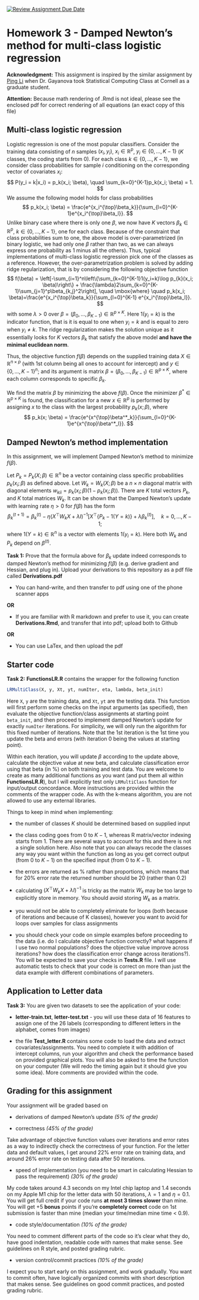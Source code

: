 [![Review Assignment Due Date](https://classroom.github.com/assets/deadline-readme-button-22041afd0340ce965d47ae6ef1cefeee28c7c493a6346c4f15d667ab976d596c.svg)](https://classroom.github.com/a/hU4ae666)

# Homework 3 - Damped Newton’s method for multi-class logistic regression

**Acknowledgment:** This assignment is inspired by the similar
assignment by [Ping Li](http://www.stat.rutgers.edu/home/pingli/) when
Dr. Gayanova took Statistical Computing Class at Cornell as a graduate
student.

**Attention:** Because math rendering of .Rmd is not ideal, please see
the enclosed pdf for correct rendering of all equations (an exact copy
of this file)

## Multi-class logistic regression

Logistic regression is one of the most popular classifiers. Consider the
training data consisting of $n$ samples $(x_i, y_i)$,
$x_i\in \mathbb{R}^p$, $y_i\in \{0, \dots, K-1\}$ ($K$ classes, the
coding starts from 0). For each class $k\in\{0, \dots, K-1\}$, we
consider class probabilities for sample $i$ conditioning on the
corresponding vector of covariates $x_i$: $$
P(y_i = k|x_i) = p_k(x_i; \beta), \quad \sum_{k=0}^{K-1}p_k(x_i; \beta) = 1.
$$ We assume the following model holds for class probabilities $$
p_k(x_i; \beta) = \frac{e^{x_i^{\top}\beta_k}}{\sum_{l=0}^{K-1}e^{x_i^{\top}\beta_l}}.
$$ Unlike binary case where there is only one $\beta$, we now have $K$
vectors $\beta_k \in \mathbb{R}^p$, $k\in \{0,\dots, K-1\}$, one for
each class. Because of the constraint that class probabilities sum to
one, the above model is over-parametrized (in binary logistic, we had
only one $\beta$ rather than two, as we can always express one
probability as 1 minus all the others). Thus, typical implementations of
multi-class logistic regression pick one of the classes as a reference.
However, the over-parametrization problem is solved by adding ridge
regularization, that is by considering the following objective function
$$
f(\beta) = \left[-\sum_{i=1}^n\left\{\sum_{k=0}^{K-1}1(y_i=k)\log p_{k}(x_i; \beta)\right\} + \frac{\lambda}2\sum_{k=0}^{K-1}\sum_{j=1}^p\beta_{k,j}^2\right], \quad \mbox{where} \quad  p_k(x_i; \beta)=\frac{e^{x_i^{\top}\beta_k}}{\sum_{l=0}^{K-1} e^{x_i^{\top}\beta_l}}.
$$ with some $\lambda >0$ over
$\beta = (\beta_0, \dots, \beta_{K-1})\in \mathbb{R}^{p \times K}$. Here
$1(y_i=k)$ is the indicator function, that is it is equal to one when
$y_i=k$ and is equal to zero when $y_i \neq k$. The ridge regularization
makes the solution unique as it essentially looks for $K$ vectors
$\beta_k$ that satisfy the above model **and have the minimal euclidean
norm**.

Thus, the objective function $f(\beta)$ depends on the supplied training
data $X\in \mathbb{R}^{n\times p}$ (with 1st column being all ones to
account for intercept) and $y \in \{0, \dots, K-1\}^n$; and its argument
is matrix
$\beta = (\beta_0, \dots, \beta_{K-1})\in \mathbb{R}^{p \times K}$,
where each column corresponds to specific $\beta_k$.

We find the matrix $\beta$ by minimizing the above $f(\beta)$. Once the
minimizer $\beta^* \in \mathbb{R}^{p \times K}$ is found, the
classification for a new $x\in \mathbb{R}^{p}$ is performed by assigning
$x$ to the class with the largest probability $p_k(x; \beta)$, where $$
p_k(x; \beta) = \frac{e^{x^{\top}\beta^*_k}}{\sum_{l=0}^{K-1}e^{x^{\top}\beta^*_l}}.
$$

## Damped Newton’s method implementation

In this assignment, we will implement Damped Newton’s method to minimize
$f(\beta)$.

Let $P_k = P_k(X; \beta) \in \mathbb{R}^n$ be a vector containing class
specific probabilities $p_k(x_i; \beta)$ as defined above. Let
$W_k = W_k(X; \beta)$ be a $n \times n$ diagonal matrix with diagonal
elements $w_{kii}=p_k(x_i; \beta)(1-p_{k}(x_i; \beta))$. There are $K$
total vectors $P_k$, and $K$ total matrices $W_k$. It can be shown that
the Damped Newton’s update with learning rate $\eta >0$ for $f(\beta)$
has the form $$
\beta_k^{(t+1)} = \beta_k^{(t)} - \eta (X^{\top}W_kX + \lambda I)^{-1}\left[X^{\top}\left\{P_k - 1(Y = k) \right\} + \lambda \beta_k^{(t)}\right],\quad k=0,\dots, K-1;
$$ where $1(Y = k)\in \mathbb{R}^n$ is a vector with elements
$1(y_i=k)$. Here both $W_k$ and $P_k$ depend on $\beta^{(t)}$.

**Task 1:** Prove that the formula above for $\beta_k$ update indeed
corresponds to damped Newton’s method for minimizing $f(\beta)$
(e.g. derive gradient and Hessian, and plug in). Upload your derivations
to this repository as a pdf file called **Derivations.pdf**

- You can hand-write, and then transfer to pdf using one of the phone
  scanner apps

**OR**

- If you are familiar with R markdown and prefer to use it, you can
  create **Derivations.Rmd**, and transfer that into pdf; upload both to
  Github

**OR**

- You can use LaTex, and then upload the pdf

## Starter code

**Task 2:** **FunctionsLR.R** contains the wrapper for the following
function

``` r
LRMultiClass(X, y, Xt, yt, numIter, eta, lambda, beta_init)
```

Here `X`, `y` are the training data, and `Xt`, `yt` are the testing
data. This function will first perform some checks on the input
arguments (as specified), then evaluate the objective function/class
assignments at starting point `beta_init`, and then proceed to implement
damped Newton’s update for exactly `numIter` iterations. For simplicity,
we will only run the algorithm for this fixed number of iterations. Note
that the 1st iteration is the 1st time you update the beta and errors
(with iteration 0 being the values at starting point).

Within each iteration, you will update $\beta$ according to the update
above, calculate the objective value at new beta, and calculate
classification error using that beta (in %) on both training and test
data. You are welcome to create as many additional functions as you want
(and put them all within **FunctionsLR.R**), but I will explicitly test
only `LRMultiClass` function for input/output concordance. More
instructions are provided within the comments of the wrapper code. As
with the k-means algorithm, you are not allowed to use any external
libraries.

Things to keep in mind when implementing:

- the number of classes $K$ should be determined based on supplied input

- the class coding goes from $0$ to $K-1$, whereas R matrix/vector
  indexing starts from 1. There are several ways to account for this and
  there is not a single solution here. Also note that you can always
  recode the classes any way you want within the function as long as you
  get correct output (from 0 to $K-1$) on the specified input (from 0 to
  $K-1$).

- the errors are returned as % rather than proportions, which means that
  for 20% error rate the returned number should be 20 (rather than 0.2)

- calculating $(X^{\top}W_kX + \lambda I)^{-1}$ is tricky as the matrix
  $W_k$ may be too large to explicitly store in memory. You should avoid
  storing $W_k$ as a matrix.

- you would not be able to completely eliminate for loops (both because
  of iterations and because of K classes), however you want to avoid for
  loops over samples for class assignments

- you should check your code on simple examples before proceeding to the
  data (i.e. do I calculate objective function correctly? what happens
  if I use two normal populations? does the objective value improve
  across iterations? how does the classification error change across
  iterations?). You will be expected to save your checks in **Tests.R**
  file. I will use automatic tests to check that your code is correct on
  more than just the data example with different combinations of
  parameters.

## Application to Letter data

**Task 3:** You are given two datasets to see the application of your
code:

- **letter-train.txt**, **letter-test.txt** - you will use these data of
  16 features to assign one of the 26 labels (corresponding to different
  letters in the alphabet, comes from images)

- the file **Test_letter.R** contains some code to load the data and
  extract covariates/assignments. You need to complete it with addition
  of intercept columns, run your algorithm and check the performance
  based on provided graphical plots. You will also be asked to time the
  function on your computer (We will redo the timing again but it should
  give you some idea). More comments are provided within the code.

## Grading for this assignment

Your assignment will be graded based on

- derivations of damped Newton’s update *(5% of the grade)*

- correctness *(45% of the grade)*

Take advantage of objective function values over iterations and error
rates as a way to indirectly check the correctness of your function. For
the letter data and default values, I get around 22% error rate on
training data, and around 26% error rate on testing data after 50
iterations.

- speed of implementation (you need to be smart in calculating Hessian
  to pass the requirement) *(30% of the grade)*

My code takes around 4.3 seconds on my Intel chip laptop and 1.4 seconds
on my Apple M1 chip for the letter data with 50 iterations,
$\lambda = 1$ and $\eta = 0.1$. You will get full credit if your code
runs **at most 3 times slower** than mine. You will get +5 **bonus**
points if you’re **completely correct** code on 1st submission is faster
than mine (median your time/median mine time \< 0.9).

- code style/documentation *(10% of the grade)*

You need to comment different parts of the code so it’s clear what they
do, have good indentation, readable code with names that make sense. See
guidelines on R style, and posted grading rubric.

- version control/commit practices *(10% of the grade)*

I expect you to start early on this assignment, and work gradually. You
want to commit often, have logically organized commits with short
description that makes sense. See guidelines on good commit practices,
and posted grading rubric.
